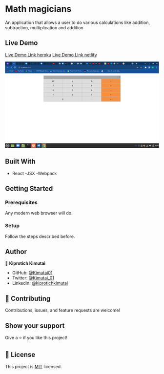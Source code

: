 # Math magicians

An application that allows a user to do various calculations like addition, subtraction, multiplication and addition

## Live Demo

[Live Demo Link heroku](https://calculatapp.herokuapp.com/)
[Live Demo Link netlify](https://venerable-stardust-eae3e4.netlify.app/calculator)

![screenshot](./calc.png)

## Built With

- React
  -JSX
  -Webpack

## Getting Started

### Prerequisites

Any modern web browser will do.

### Setup

Follow the steps described before.

## Author

👤 **Kiprotich Kimutai**

- GitHub: [@Kimutai01](https://github.com/Kimutai01)
- Twitter: [@Kimutai_01](https://twitter.com/Kimutai_01?s=09)
- LinkedIn: [@kiprotichkimutai](https://www.linkedin.com/m/in/kimutai-kiprotich-1b5045216)

## 🤝 Contributing

Contributions, issues, and feature requests are welcome!

## Show your support

Give a ⭐️ if you like this project!

## 📝 License

This project is [MIT](./MIT.md) licensed.
